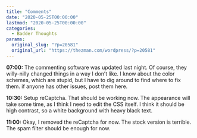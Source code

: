 ```yaml
---
title: "Comments"
date: "2020-05-25T00:00:00"
lastmod: "2020-05-25T00:00:00"
categories:
  - Badder Thoughts
params:
  original_slug: "?p=20581"
  original_url: "https://thezman.com/wordpress/?p=20581"
---
```


**07:00:** The commenting software was updated last night. Of course,
they willy-nilly changed things in a way I don’t like. I know about the
color schemes, which are stupid, but I have to dig around to find where
to fix them. if anyone has other issues, post them here.

**10:30:** Setup reCaptcha. That should be working now. The appearance
will take some time, as I think I need to edit the CSS itself. I think
it should be high contrast, so a white background with heavy black text.

**11:00:** Okay, I removed the reCaptcha for now. The stock version is
terrible. The spam filter should be enough for now.
